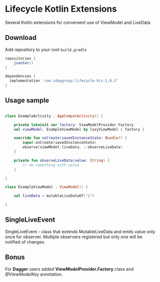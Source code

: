 Lifecycle Kotlin Extensions
============

Several Kotlin extensions for convenient use of ViewModel and LiveData

Download
--------


Add repository to your root `build.gradle`

```groovy
repositories {
    jcenter()
}
```


```groovy
dependencies {
  implementation 'com.idapgroup:lifecycle-ktx:1.0.3'
}
```


Usage sample
-------------

```kotlin

class ExampleActivity : AppCompatActivity() {

    private lateinit var factory: ViewModelProvider.Factory
    val viewModel: ExampleViewModel by lazyViewModel { factory }

    override fun onCreate(savedInstanceState: Bundle?) {
        super.onCreate(savedInstanceState)
        observe(viewModel.liveData, ::observeLiveData)
    }

    private fun observeLiveData(value: String) {
        // do something with value
    }

}

class ExampleViewModel : ViewModel() {

    val liveData = mutableLiveDataOf("1")

}

```

SingleLiveEvent
----------------

SingleLiveEvent - class that extends MutableLiveData and emits value only once for observer.
Multiple observers registered but only one will be notified of changes.


Bonus
-------------

For __Dagger__ users added __ViewModelProvider.Factory__ class and _@ViewModelKey_ annotation.

